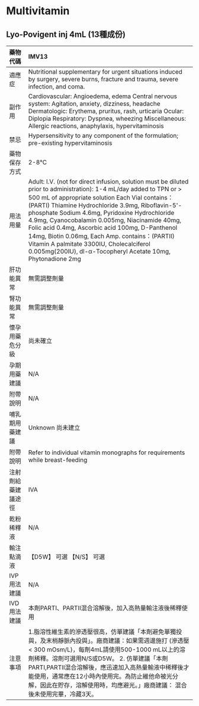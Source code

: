 # Multivitamin

## Lyo-Povigent inj 4mL \(13種成份\)

| 藥物代碼 | IMV13 |
| :--- | :--- |
| 適應症 | Nutritional supplementary for urgent situations induced by surgery, severe burns, fracture and trauma, severe infection, and coma. |
| 副作用 | Cardiovascular: Angioedema, edema Central nervous system: Agitation, anxiety, dizziness, headache Dermatologic: Erythema, pruritus, rash, urticaria Ocular: Diplopia Respiratory: Dyspnea, wheezing Miscellaneous: Allergic reactions, anaphylaxis, hypervitaminosis |
| 禁忌 | Hypersensitivity to any component of the formulation; pre-existing hypervitaminosis |
| 藥物保存方式 | 2-8℃ |
| 用法用量 | Adult: I.V. \(not for direct infusion, solution must be diluted prior to administration\): 1-4 mL/day added to TPN or &gt; 500 mL of appropriate solution Each Vial contains：\(PARTⅠ\) Thiamine Hydrochloride 3.9mg, Riboflavin-5'-phosphate Sodium 4.6mg, Pyridoxine Hydrochloride 4.9mg, Cyanocobalamin 0.005mg, Niacinamide 40mg, Folic acid 0.4mg, Ascorbic acid 100mg, D-Panthenol 14mg, Biotin 0.06mg, Each Amp. contains：\(PARTⅡ\) Vitamin A palmitate 3300IU, Cholecalciferol 0.005mg\(200IU\), dl-α-Tocopheryl Acetate 10mg, Phytonadione 2mg |
| 肝功能異常 | 無需調整劑量 |
| 腎功能異常 | 無需調整劑量 |
| 懷孕用藥危分級 | 尚未確立 |
| 孕期用藥建議 | N/A |
| 附帶說明 | N/A |
| 哺乳期用藥建議 | Unknown 尚未建立 |
| 附帶說明 | Refer to individual vitamin monographs for requirements while breast-feeding |
| 注射劑給藥建議途徑 | IVA |
| 乾粉稀釋液 | N/A |
| 輸注點滴液 | 【D5W】 可選  【N/S】 可選 |
| IVP 用法建議 | N/A |
| IVD 用法建議 | 本劑PARTⅠ、PARTⅡ混合溶解後，加入高熱量輸注液後稀釋使用 |
| 注意事項 | 1.脂溶性維生素的滲透壓很高，仿單建議「本劑避免單獨投與，及末梢靜脈內投與」。廠商建議：如果需週邊施打 \(滲透壓 &lt; 300 mOsm/L\)，每劑4mL請使用500-1000 mL以上的溶劑稀釋。溶劑可選用N/S或D5W。 2. 仿單建議「本劑PARTⅠ,PARTⅡ混合溶解後，應迅速加入高熱量輸液中稀釋後才能使用，通常應在12小時內使用完。為防止維他命被光分解，因此在貯存，溶解使用時，均應避光。」廠商建議： 混合後未使用完畢，冷藏3天。 |

